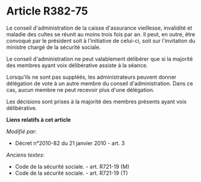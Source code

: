 # Article R382-75

Le conseil d'administration de la caisse d'assurance vieillesse, invalidité et maladie des cultes se réunit au moins trois
fois par an. Il peut, en outre, être convoqué par le président soit à l'initiative de celui-ci, soit sur l'invitation du
ministre chargé de la sécurité sociale.

Le conseil d'administration ne peut valablement délibérer que si la majorité des membres ayant voix délibérative assiste à la
séance.

Lorsqu'ils ne sont pas suppléés, les administrateurs peuvent donner délégation de vote à un autre membre du conseil
d'administration. Dans ce cas, aucun membre ne peut recevoir plus d'une délégation.

Les décisions sont prises à la majorité des membres présents ayant voix délibérative.

**Liens relatifs à cet article**

_Modifié par_:

  - Décret n°2010-82 du 21 janvier 2010 - art. 3

_Anciens textes_:

  - Code de la sécurité sociale. - art. R721-19 (M)
  - Code de la sécurité sociale. - art. R721-19 (T)

